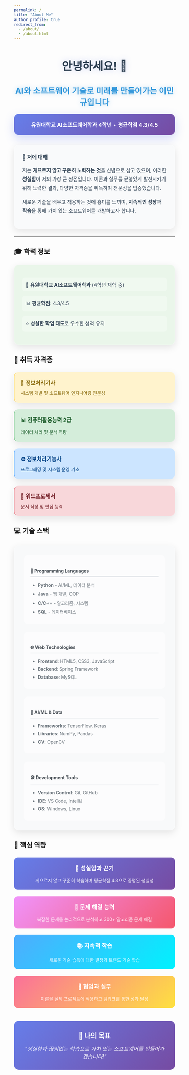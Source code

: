 ```yaml
---
permalink: /
title: "About Me"
author_profile: true
redirect_from: 
  - /about/
  - /about.html
---
```


<style>
  /* 다크모드 대응 CSS - 파티클 효과와 조화 */
  .hero-section {
    text-align: center; 
    margin-bottom: 30px;
    position: relative;
    z-index: 1;
  }
  
  .hero-title {
    font-size: 2.5em; 
    margin-bottom: 10px;
    color: var(--text-color, #2c3e50);
    text-shadow: 0 0 20px rgba(102, 126, 234, 0.3);
    transition: all 0.3s ease;
  }
  
  .hero-subtitle {
    font-size: 1.8em; 
    margin-bottom: 20px;
    color: var(--link-color, #3498db);
    text-shadow: 0 0 15px rgba(52, 152, 219, 0.3);
  }
  
  .hero-badge {
    background: linear-gradient(135deg, #667eea 0%, #764ba2 100%); 
    color: white; 
    padding: 20px; 
    border-radius: 15px; 
    margin: 20px 0;
    box-shadow: 0 10px 30px rgba(102, 126, 234, 0.3);
    backdrop-filter: blur(10px);
    border: 1px solid rgba(255, 255, 255, 0.1);
  }
  
  .hero-badge p {
    font-size: 1.2em; 
    margin: 0;
  }
  
  .intro-section {
    background: rgba(248, 249, 250, 0.8); 
    padding: 25px; 
    border-radius: 15px; 
    border-left: 5px solid var(--link-color, #3498db); 
    margin: 25px 0;
    backdrop-filter: blur(15px);
    box-shadow: 0 8px 25px rgba(0, 0, 0, 0.1);
    border: 1px solid rgba(255, 255, 255, 0.2);
    position: relative;
    z-index: 1;
  }
  
  .intro-section h3 {
    color: var(--text-color, #2c3e50); 
    margin-top: 0;
  }
  
  .intro-section p {
    font-size: 1.1em; 
    line-height: 1.8;
    color: var(--text-color, #2c3e50);
  }
  
  /* 학력 정보 스타일 - 파티클 효과와 조화 */
  .education-section {
    background: rgba(232, 245, 232, 0.9); 
    padding: 25px; 
    border-radius: 15px; 
    margin: 20px 0;
    backdrop-filter: blur(15px);
    box-shadow: 0 8px 25px rgba(0, 0, 0, 0.1);
    border: 1px solid rgba(255, 255, 255, 0.3);
    position: relative;
    z-index: 1;
  }
  
  .education-section ul {
    list-style: none; 
    padding: 0;
  }
  
  .education-section li {
    margin: 15px 0; 
    font-size: 1.1em;
    color: var(--text-color, #2c3e50);
    padding: 10px;
    border-radius: 8px;
    background: rgba(255, 255, 255, 0.3);
    transition: all 0.3s ease;
  }
  
  .education-section li:hover {
    transform: translateX(5px);
    background: rgba(255, 255, 255, 0.5);
    box-shadow: 0 5px 15px rgba(0, 0, 0, 0.1);
  }
  
  /* 자격증 카드 스타일 - 파티클 효과와 조화 */
  .cert-grid {
    display: grid; 
    grid-template-columns: repeat(auto-fit, minmax(300px, 1fr)); 
    gap: 20px; 
    margin: 25px 0;
  }
  
  .cert-card {
    padding: 20px; 
    border-radius: 15px; 
    border-left: 4px solid;
    backdrop-filter: blur(15px);
    box-shadow: 0 8px 25px rgba(0, 0, 0, 0.1);
    border: 1px solid rgba(255, 255, 255, 0.2);
    transition: all 0.3s ease;
    position: relative;
    z-index: 1;
  }
  
  .cert-card:hover {
    transform: translateY(-5px);
    box-shadow: 0 15px 35px rgba(0, 0, 0, 0.15);
  }
  
  .cert-card h4, .cert-card p {
    margin: 0;
  }
  
  .cert-card h4 {
    margin-bottom: 10px;
    font-size: 1.2em;
  }
  
  /* 기술 스택 스타일 - 파티클 효과와 조화 */
  .tech-section {
    background: rgba(248, 249, 250, 0.9); 
    padding: 30px; 
    border-radius: 15px; 
    margin: 25px 0;
    backdrop-filter: blur(15px);
    box-shadow: 0 8px 25px rgba(0, 0, 0, 0.1);
    border: 1px solid rgba(255, 255, 255, 0.3);
    position: relative;
    z-index: 1;
  }
  
  .tech-grid {
    display: grid; 
    grid-template-columns: repeat(auto-fit, minmax(250px, 1fr)); 
    gap: 25px;
  }
  
  .tech-category {
    background: rgba(255, 255, 255, 0.5);
    padding: 20px;
    border-radius: 10px;
    transition: all 0.3s ease;
  }
  
  .tech-category:hover {
    transform: translateY(-3px);
    box-shadow: 0 10px 20px rgba(0, 0, 0, 0.1);
  }
  
  .tech-category h4 {
    color: var(--text-color, #495057); 
    border-bottom: 2px solid var(--border-color, #dee2e6); 
    padding-bottom: 8px;
    margin-bottom: 15px;
  }
  
  .tech-category ul {
    color: var(--text-muted, #6c757d);
    margin: 0;
  }
  
  .tech-category li {
    margin: 8px 0;
    transition: all 0.2s ease;
  }
  
  .tech-category li:hover {
    color: var(--link-color, #3498db);
    transform: translateX(3px);
  }
  
  /* 다크모드 전용 스타일 */
  @media (prefers-color-scheme: dark) {
    .hero-title {
      color: #e8e8e8;
    }
    
    .hero-subtitle {
      color: #64b5f6;
    }
    
    .intro-section {
      background-color: rgba(45, 45, 45, 0.8);
      border-left-color: #64b5f6;
    }
    
    .intro-section h3 {
      color: #e8e8e8;
    }
    
    .intro-section p {
      color: #e8e8e8;
    }
    
    .education-section {
      background-color: rgba(45, 65, 45, 0.8);
    }
    
    .education-section li {
      color: #e8e8e8;
    }
    
    .tech-section {
      background-color: rgba(40, 40, 40, 0.8);
    }
    
    .tech-category h4 {
      color: #e8e8e8;
      border-bottom-color: #555;
    }
    
    .tech-category ul {
      color: #bbb;
    }
    
    /* 자격증 카드 다크모드 색상 */
    .cert-card:nth-child(1) {
      background-color: rgba(255, 243, 205, 0.15) !important;
      color: #ffd54f !important;
      border-left-color: #ffc107 !important;
    }
    
    .cert-card:nth-child(2) {
      background-color: rgba(212, 237, 218, 0.15) !important;
      color: #81c784 !important;
      border-left-color: #28a745 !important;
    }
    
    .cert-card:nth-child(3) {
      background-color: rgba(204, 229, 255, 0.15) !important;
      color: #64b5f6 !important;
      border-left-color: #007bff !important;
    }
    
    .cert-card:nth-child(4) {
      background-color: rgba(248, 215, 218, 0.15) !important;
      color: #f48fb1 !important;
      border-left-color: #dc3545 !important;
    }
  }
</style>

<div class="hero-section">
  <h1 class="hero-title">
    안녕하세요! 👋
  </h1>
  <h2 class="hero-subtitle">
    AI와 소프트웨어 기술로 미래를 만들어가는 <strong>이민규</strong>입니다
  </h2>
  <div class="hero-badge">
    <p>
      <strong>유원대학교 AI소프트웨어학과 4학년</strong> • <strong>평균학점 4.3/4.5</strong>
    </p>
  </div>
</div>

<div class="intro-section">
  <h3>🌟 저에 대해</h3>
  <p>
    저는 <strong>게으르지 않고 꾸준히 노력하는 것</strong>을 신념으로 삼고 있으며, 이러한 <strong>성실함</strong>이 저의 가장 큰 장점입니다. 이론과 실무를 균형있게 발전시키기 위해 노력한 결과, 다양한 자격증을 취득하며 전문성을 입증했습니다.
  </p>
  <p>
    새로운 기술을 배우고 적용하는 것에 흥미를 느끼며, <strong>지속적인 성장과 학습</strong>을 통해 가치 있는 소프트웨어를 개발하고자 합니다.
  </p>
</div>

---

## 🎓 학력 정보
<div class="education-section">
  <ul>
    <li>
      🏫 <strong>유원대학교 AI소프트웨어학과</strong> (4학년 재학 중)
    </li>
    <li>
      📊 <strong>평균학점</strong>: 4.3/4.5
    </li>
    <li>
      ⭐ <strong>성실한 학업 태도</strong>로 우수한 성적 유지
    </li>
  </ul>
</div>

## 🏅 취득 자격증
<div class="cert-grid">
  <div class="cert-card" style="background-color: #fff3cd; color: #856404; border-left-color: #ffc107;">
    <h4>💼 정보처리기사</h4>
    <p>시스템 개발 및 소프트웨어 엔지니어링 전문성</p>
  </div>
  <div class="cert-card" style="background-color: #d4edda; color: #155724; border-left-color: #28a745;">
    <h4>📊 컴퓨터활용능력 2급</h4>
    <p>데이터 처리 및 분석 역량</p>
  </div>
  <div class="cert-card" style="background-color: #cce5ff; color: #004085; border-left-color: #007bff;">
    <h4>⚙️ 정보처리기능사</h4>
    <p>프로그래밍 및 시스템 운영 기초</p>
  </div>
  <div class="cert-card" style="background-color: #f8d7da; color: #721c24; border-left-color: #dc3545;">
    <h4>📝 워드프로세서</h4>
    <p>문서 작성 및 편집 능력</p>
  </div>
</div>

## 💻 기술 스택
<div class="tech-section">
  <div class="tech-grid">
    <div class="tech-category">
      <h4>🐍 Programming Languages</h4>
      <ul>
        <li><strong>Python</strong> - AI/ML, 데이터 분석</li>
        <li><strong>Java</strong> - 웹 개발, OOP</li>
        <li><strong>C/C++</strong> - 알고리즘, 시스템</li>
        <li><strong>SQL</strong> - 데이터베이스</li>
      </ul>
    </div>
    <div class="tech-category">
      <h4>🌐 Web Technologies</h4>
      <ul>
        <li><strong>Frontend</strong>: HTML5, CSS3, JavaScript</li>
        <li><strong>Backend</strong>: Spring Framework</li>
        <li><strong>Database</strong>: MySQL</li>
      </ul>
    </div>
    <div class="tech-category">
      <h4>🤖 AI/ML & Data</h4>
      <ul>
        <li><strong>Frameworks</strong>: TensorFlow, Keras</li>
        <li><strong>Libraries</strong>: NumPy, Pandas</li>
        <li><strong>CV</strong>: OpenCV</li>
      </ul>
    </div>
    <div class="tech-category">
      <h4>🛠️ Development Tools</h4>
      <ul>
        <li><strong>Version Control</strong>: Git, GitHub</li>
        <li><strong>IDE</strong>: VS Code, IntelliJ</li>
        <li><strong>OS</strong>: Windows, Linux</li>
      </ul>
    </div>
  </div>
</div>

## 🚀 핵심 역량
<div style="display: grid; grid-template-columns: repeat(auto-fit, minmax(280px, 1fr)); gap: 20px; margin: 25px 0;">
  <div style="background: linear-gradient(135deg, #667eea 0%, #764ba2 100%); color: white; padding: 20px; border-radius: 12px; text-align: center;">
    <h4 style="margin: 0 0 15px 0; font-size: 1.3em;">🎯 성실함과 끈기</h4>
    <p style="margin: 0; opacity: 0.9;">게으르지 않고 꾸준히 학습하며 평균학점 4.3으로 증명된 성실성</p>
  </div>
  <div style="background: linear-gradient(135deg, #f093fb 0%, #f5576c 100%); color: white; padding: 20px; border-radius: 12px; text-align: center;">
    <h4 style="margin: 0 0 15px 0; font-size: 1.3em;">🧠 문제 해결 능력</h4>
    <p style="margin: 0; opacity: 0.9;">복잡한 문제를 논리적으로 분석하고 300+ 알고리즘 문제 해결</p>
  </div>
  <div style="background: linear-gradient(135deg, #4facfe 0%, #00f2fe 100%); color: white; padding: 20px; border-radius: 12px; text-align: center;">
    <h4 style="margin: 0 0 15px 0; font-size: 1.3em;">📚 지속적 학습</h4>
    <p style="margin: 0; opacity: 0.9;">새로운 기술 습득에 대한 열정과 트렌드 기술 학습</p>
  </div>
  <div style="background: linear-gradient(135deg, #fa709a 0%, #fee140 100%); color: white; padding: 20px; border-radius: 12px; text-align: center;">
    <h4 style="margin: 0 0 15px 0; font-size: 1.3em;">🤝 협업과 실무</h4>
    <p style="margin: 0; opacity: 0.9;">이론을 실제 프로젝트에 적용하고 팀워크를 통한 성과 달성</p>
  </div>
</div>

<div style="text-align: center; margin: 40px 0; padding: 30px; background: linear-gradient(135deg, #667eea 0%, #764ba2 100%); color: white; border-radius: 15px;">
  <h3 style="margin: 0 0 15px 0; font-size: 1.5em;">💫 나의 목표</h3>
  <p style="font-size: 1.2em; margin: 0; opacity: 0.95;">
    <em>"성실함과 끊임없는 학습으로 가치 있는 소프트웨어를 만들어가겠습니다!"</em>
  </p>
</div>
